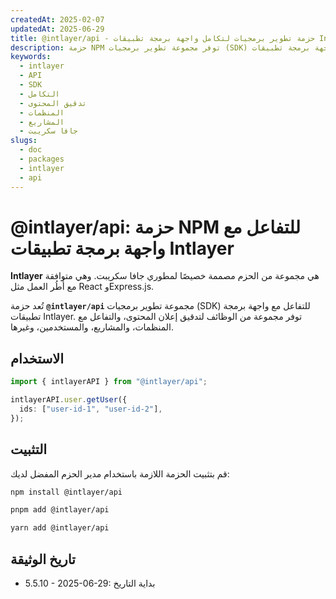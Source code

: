 ```yaml
---
createdAt: 2025-02-07
updatedAt: 2025-06-29
title: @intlayer/api - حزمة تطوير برمجيات لتكامل واجهة برمجة تطبيقات Intlayer
description: حزمة NPM توفر مجموعة تطوير برمجيات (SDK) للتفاعل مع واجهة برمجة تطبيقات Intlayer لتدقيق المحتوى، والمنظمات، والمشاريع، وإدارة المستخدمين.
keywords:
  - intlayer
  - API
  - SDK
  - التكامل
  - تدقيق المحتوى
  - المنظمات
  - المشاريع
  - جافا سكريبت
slugs:
  - doc
  - packages
  - intlayer
  - api
---
```


# @intlayer/api: حزمة NPM للتفاعل مع واجهة برمجة تطبيقات Intlayer

**Intlayer** هي مجموعة من الحزم مصممة خصيصًا لمطوري جافا سكريبت. وهي متوافقة مع أُطُر العمل مثل React وExpress.js.

تُعد حزمة **`@intlayer/api`** مجموعة تطوير برمجيات (SDK) للتفاعل مع واجهة برمجة تطبيقات Intlayer. توفر مجموعة من الوظائف لتدقيق إعلان المحتوى، والتفاعل مع المنظمات، والمشاريع، والمستخدمين، وغيرها.

## الاستخدام

```ts
import { intlayerAPI } from "@intlayer/api";

intlayerAPI.user.getUser({
  ids: ["user-id-1", "user-id-2"],
});
```

## التثبيت

قم بتثبيت الحزمة اللازمة باستخدام مدير الحزم المفضل لديك:

```bash packageManager="npm"
npm install @intlayer/api
```

```bash packageManager="pnpm"
pnpm add @intlayer/api
```

```bash packageManager="yarn"
yarn add @intlayer/api
```

## تاريخ الوثيقة

- 5.5.10 - 2025-06-29: بداية التاريخ
